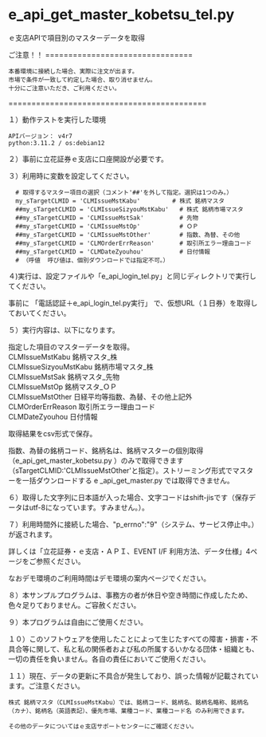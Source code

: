# e_api_get_master_kobetsu_tel.py
ｅ支店APIで項目別のマスターデータを取得

ご注意！！ ================================

	本番環境に接続した場合、実際に注文が出ます。
	市場で条件が一致して約定した場合、取り消せません。
	十分にご注意いただき、ご利用ください。

===========================================



１）動作テストを実行した環境

	APIバージョン： v4r7
	python:3.11.2 / os:debian12

２）事前に立花証券ｅ支店に口座開設が必要です。
  
３）利用時に変数を設定してください。

      # 取得するマスター項目の選択（コメント'##'を外して指定。選択は1つのみ。）
      my_sTargetCLMID = 'CLMIssueMstKabu'         # 株式 銘柄マスタ
      ##my_sTargetCLMID = 'CLMIssueSizyouMstKabu'   # 株式 銘柄市場マスタ
      ##my_sTargetCLMID = 'CLMIssueMstSak'          # 先物
      ##my_sTargetCLMID = 'CLMIssueMstOp'           # ＯＰ
      ##my_sTargetCLMID = 'CLMIssueMstOther'        # 指数、為替、その他
      ##my_sTargetCLMID = 'CLMOrderErrReason'       # 取引所エラー理由コード
      ##my_sTargetCLMID = 'CLMDateZyouhou'          # 日付情報
      # （呼値  呼び値は、個別ダウンロードでは指定不可。）
  
４)実行は、設定ファイルや「e_api_login_tel.py」と同じディレクトリで実行してください。

  事前に
 	「電話認証＋e_api_login_tel.py実行」
  で、仮想URL（１日券）を取得しておいてください。

５）実行内容は、以下になります。

  指定した項目のマスターデータを取得。  
        CLMIssueMstKabu       銘柄マスタ_株					
        CLMIssueSizyouMstKabu	銘柄市場マスタ_株					
        CLMIssueMstSak        銘柄マスタ_先物					
        CLMIssueMstOp         銘柄マスタ_ＯＰ					
        CLMIssueMstOther      日経平均等指数、為替、その他上記外					
        CLMOrderErrReason     取引所エラー理由コード		
        CLMDateZyouhou        日付情報	
  
  取得結果をcsv形式で保存。
  
  指数、為替の銘柄コード、銘柄名は、銘柄マスターの個別取得（e_api_get_master_kobetsu.py ）のみで取得できます（sTargetCLMID:'CLMIssueMstOther'と指定）。ストリーミング形式でマスターを一括ダウンロードする e            _api_get_master.py では取得できません。

６）取得した文字列に日本語が入った場合、文字コードはshift-jisです（保存データはutf-8になっています。すみません。）。

７）利用時間外に接続した場合、"p_errno":"9"（システム、サービス停止中。）が返されます。

詳しくは「立花証券・ｅ支店・ＡＰＩ、EVENT I/F 利用方法、データ仕様」4ページをご参照ください。

なおデモ環境のご利用時間はデモ環境の案内ページでください。

８）本サンプルプログラムは、事務方の者が休日や空き時間に作成したため、色々足りておりません。ご容赦ください。

９）本プログラムは自由にご使用ください。

１０）このソフトウェアを使用したことによって生じたすべての障害・損害・不具合等に関して、私と私の関係者および私の所属するいかなる団体・組織とも、一切の責任を負いません。各自の責任においてご使用ください。
    
１１）現在、データの更新に不具合が発生しており、誤った情報が記載されています。ご注意ください。

    株式 銘柄マスタ（CLMIssueMstKabu）では、銘柄コード、銘柄名、銘柄名略称、銘柄名（カナ）、銘柄名（英語表記）、優先市場、業種コード、業種コード名 のみ利用できます。

    その他のデータについてはｅ支店サポートセンターにご確認ください。
